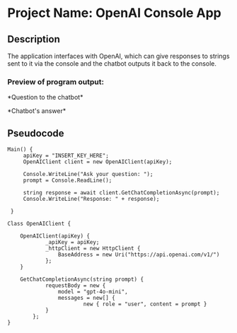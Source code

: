 # Project Name: OpenAI Console App

## Description 
The application interfaces with OpenAI, which can give responses to strings sent to it via the console and the chatbot outputs it back to the console.

### Preview of program output:

\*Question to the chatbot\*

\*Chatbot's answer\*


## Pseudocode
```
Main() {     
     apiKey = "INSERT_KEY_HERE"; 
     OpenAIClient client = new OpenAIClient(apiKey);

     Console.WriteLine("Ask your question: ");
     prompt = Console.ReadLine();

     string response = await client.GetChatCompletionAsync(prompt);
     Console.WriteLine("Response: " + response);
         
 }	
```
```
Class OpenAIClient {
	
	OpenAIClient(apiKey) {
    		_apiKey = apiKey;
    		_httpClient = new HttpClient {
        		BaseAddress = new Uri("https://api.openai.com/v1/")
    		};    		
	}

	GetChatCompletionAsync(string prompt) {
    		requestBody = new {
        		model = "gpt-4o-mini",
		        messages = new[] {
            			new { role = "user", content = prompt }
        	}
    	};
}
```



